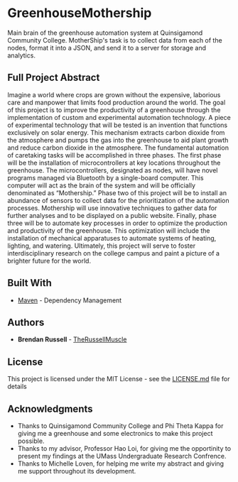# GreenhouseMothership

Main brain of the greenhouse automation system at Quinsigamond Community College. MotherShip's task is to collect data from each of the nodes, format it into a JSON, and send it to a server for storage and analytics.

## Full Project Abstract

Imagine a world where crops are grown without the expensive, laborious care and manpower that limits food production around the world. The goal of this project is to improve the productivity of a greenhouse through the implementation of custom and experimental automation technology. A piece of experimental technology that will be tested is an invention that functions exclusively on solar energy. This mechanism extracts carbon dioxide from the atmosphere and pumps the gas into the greenhouse to aid plant growth and reduce carbon dioxide in the atmosphere. The fundamental automation of caretaking tasks will be accomplished in three phases. The first phase will be the installation of microcontrollers at key locations throughout the greenhouse. The microcontrollers, designated as nodes, will have novel programs managed via Bluetooth by a single-board computer. This computer will act as the brain of the system and will be officially denominated as “Mothership.” Phase two of this project will be to install an abundance of sensors to collect data for the prioritization of the automation processes. Mothership will use innovative techniques to gather data for further analyses and to be displayed on a public website. Finally, phase three will be to automate key processes in order to optimize the production and productivity of the greenhouse. This optimization will include the installation of mechanical apparatuses to automate systems of heating, lighting, and watering. Ultimately, this project will serve to foster interdisciplinary research on the college campus and paint a picture of a brighter future for the world.

## Built With

* [Maven](https://maven.apache.org/) - Dependency Management

## Authors

* **Brendan Russell** - [TheRussellMuscle](https://github.com/TheRussellMuscle)

## License

This project is licensed under the MIT License - see the [LICENSE.md](LICENSE.md) file for details

## Acknowledgments

* Thanks to Quinsigamond Community College and Phi Theta Kappa for giving me a greenhouse and some electronics to make this project possible.
* Thanks to my advisor, Professor Hao Loi, for giving me the opportinity to present my findings at the UMass Undergraduate Research Confrence.
* Thanks to Michelle Loven, for helping me write my abstract and giving me support throughout its development.
